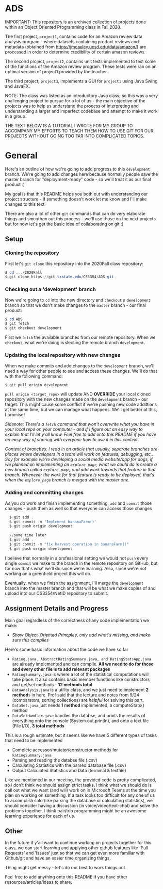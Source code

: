 # ADS
IMPORTANT: This repository is an archived collection of projects done within an Object Oriented Programming class in Fall 2020. 

The first project, `project1`, contains code for an Amazon review data analysis program - where datasets containing product reviews and metadata (obtained from https://jmcauley.ucsd.edu/data/amazon/) are processed in order to determine credibility of certain amazon reviews.

The second project, `project2`, contains unit tests implemented to test some of the functions of the Amazon review program. These tests were ran on an optimal version of project1 provided by the teacher.

The third project, `project3`, implements a GUI for `project1` using Java Swing and JavaFX.

NOTE: The class was listed as an introductory Java class, so this was a very challenging project to pursue for a lot of us - the main objective of the projects was to help us understand the process of interpreting and understanding a larger and imperfect codebase and attempt to make it work in a group.

THE TEXT BELOW IS A TUTORIAL I WROTE FOR MY GROUP TO ACCOMPANY MY EFFORTS TO TEACH THEM HOW TO USE GIT FOR OUR PROJECTS WITHOUT GOING TOO FAR INTO COMPLICATED TOPICS.

#  General 

Here's an outline of how we're going to add progress to this `development` branch. We're going to add changes here because normally people save the master branch for "deployment-ready" code - so we'll treat it as our final product :)

My goal is that this README helps you both out with understanding our project structure - if something doesn't work let me know and I'll make changes to this text. 

There are also a lot of other `git` commands that can do very elaborate things and smoothen out this process - we'll use those on the next projects but for now let's get the basic idea of collaborating on git :)

Setup
-----
### Cloning the repository
First let's `git clone` this repository into the 2020Fall class repository:

```powershell
$ cd .../2020Fall
$ git clone https://git.txstate.edu/CS3354/ADS.git
```
### Checking out a 'development' branch
Now we're going to `cd` into the new directory and `checkout` a `development` branch so that we don't make changes to the `master` branch - our final product:

```powershell 
$ cd ADS
$ git fetch
$ git checkout development
```

First we `fetch` the available branches from our remote repository. When we `checkout`, what we're doing is slecting the remote branch `development`.

### Updating the local repository with new changes
When we make commits and add changes to the `development` branch, we'll need a way for other people to see and access these changes. We'll do that with the following command:

```powershell
$ git pull origin development
```
  
`pull origin <target_repo>` will update AND **OVERRIDE** your local cloned repository with the new changes made on the `development` branch - our target. This might cause some conflict if we're pushing new code addittions at the same time, but we can manage what happens. We'll get better at this, I promise!

*Sidenote: There's a `fetch` command that won't overwrite what you have in your local repo on your computer - and if I figure out an easy way to explain that I'll let y'all know. Feel free to add onto this README if you have an easy way of sharing with everyone how to use it in this context.*

*Context of branches: I read in an article that usually, separate branches are places where developers in a team will work on features, debugging, etc.. Say for example we're developing a social media website/app for dogs, if we planned on implementing an `explore page`, what we could do is create a new branch called `explore_page`, and add work towards that feature in that branch. Whenever the work for that feature is ready to be deployed, that's when the `explore_page` branch is merged with the master one.*

### Adding and committing changes
As you do work and finish implementing something, `add` and `commit` those changes - push them as well so that everyone can access those changes

```powershell
  $ git add .
  $ git commit -m 'Implement bananaFarm()'
  $ git push origin development
  
  //some time later
  $ git add .
  $ git commit -m "fix harvest operation in bananaFarm()"
  $ git push origin development
```
I believe that normally in a professional setting we would not `push` every single `commit` we make to the branch in the remote repository on GitHub, but for now that's what we'll do since we're learning. Also, since we're not working on a greenfield project this will do.

Eventually, when we finish the assignment, I'll merge the `development` branch into the master branch and that will be what we make copies of and upload into our CS3354/NetID repository to submit.

Assignment Details and Progress
-----
Main goal regardless of the correctness of any code implementation we make:
- *Show Object-Oriented Princples, only add what's missing, and make sure this compiles*

Here's some basic information about the code we have so far
- `Rating.java, AbstractRatingSummary.java, and RatingStatsApp.java` are already implemented and can compile. **All we need to do for those and every other file is to add relevant packages**
- `RatingSummary.java` is where a lot of the statistical computations will take place. It also contains basic member functions like constructors and get/set methods - **12 methods total**.
- `DataAnalysis.java` is a utility class, and we just need to implement **2 method**s in here. Prof said that the lecture and notes from 9/24 (comparators, sorting collections) are *helpful* for solving this part.
- `DataSet.java` just needs **1 method** implemented, a computeStats() method
- `DataSetHandler.java` handles the databse, and prints the results of everything onto the console (System.out.println), and onto a text file (File I/O). **3 total methods**

This is a rough estimate, but it seems like we have 5 different types of tasks that need to be implemented

- Complete accessor/mutator/constructor methods for `RatingSummary.java`
- Parsing and reading the databse file (.csv)
- Calculating Statistics with the parsed database file (.csv)
- Output Calculated Statistics and Data (terminal & textfile)

Like we mentioned in our meeting, the provided code is pretty complicated, so I don't think we should assign strict tasks. I think what we should do is call out what we want (and will) work on in Microsoft Teams at the time you plan on working on something. If a task looks too difficult for any one of us to accomplish solo (like parsing the database or calculating statistics), we should consider having a discussion (in voice/video/text-chat) and solve the problems together. I think pair/trio programming might be an awesome learning experience for each of us.


## Other 

In the future if y'all want to continue working on projects together for this class,  we can start learning and applying other github features like 'Pull Requests' and 'Issues' just so that we can get even more familiar with Github/git and have an easier time organizing things. 

Thing might get messy - let's do our best to work things out.

Feel free to add anything onto this README if you have other resources/articles/ideas to share.

